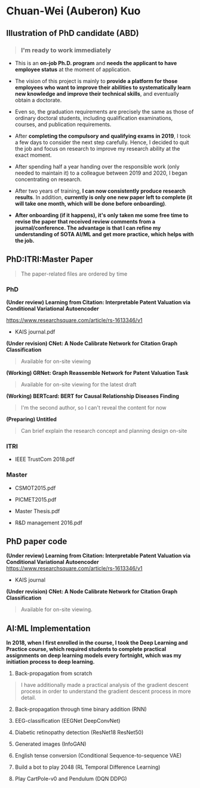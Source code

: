 # Chuan-Wei (Auberon) Kuo


## Illustration of PhD candidate (ABD)
> ### **I'm ready to work immediately**

- This is an **on-job Ph.D. program** and **needs the applicant to have employee status** at the moment of application.

- The vision of this project is mainly to **provide a platform for those employees who want to improve their abilities to systematically learn new knowledge and improve their technical skills**, and eventually obtain a doctorate.

- Even so, the graduation requirements are precisely the same as those of ordinary doctoral students, including qualification examinations, courses, and publication requirements.

- After **completing the compulsory and qualifying exams in 2019**, I took a few days to consider the next step carefully. Hence, I decided to quit the job and focus on research to improve my research ability at the exact moment. 

- After spending half a year handing over the responsible work (only needed to maintain it) to a colleague between 2019 and 2020, I began concentrating on research.

- After two years of training, **I can now consistently produce research results**. In addition, **currently is only one new paper left to complete (it will take one month, which will be done before onboarding)**.

- **After onboarding (if it happens), it's only taken me some free time to revise the paper that received review comments from a journal/conference. The advantage is that I can refine my understanding of SOTA AI/ML and get more practice, which helps with the job.**


## PhD:ITRI:Master Paper

> The paper-related files are ordered by time

### PhD

**(Under review) Learning from Citation: Interpretable Patent Valuation via Conditional Variational Autoencoder**

https://www.researchsquare.com/article/rs-1613346/v1

- KAIS journal.pdf

**(Under revision) CNet: A Node Calibrate Network for Citation Graph Classification**

> Available for on-site viewing


**(Working) GRNet: Graph Reassemble Network for Patent Valuation Task**

> Available for on-site viewing for the latest draft


**(Working) BERTcard: BERT for Causal Relationship Diseases Finding**

> I'm the second author, so I can't reveal the content for now


**(Preparing) Untitled**

> Can brief explain the research concept and planning design on-site

### ITRI

- IEEE TrustCom 2018.pdf

### Master

- CSMOT2015.pdf

- PICMET2015.pdf

- Master Thesis.pdf

- R&D management 2016.pdf


## PhD paper code

**(Under review) Learning from Citation: Interpretable Patent Valuation via Conditional Variational Autoencoder**
https://www.researchsquare.com/article/rs-1613346/v1

- KAIS journal

**(Under revision) CNet: A Node Calibrate Network for Citation Graph Classification**

> Available for on-site viewing.



## AI:ML Implementation

**In 2018, when I first enrolled in the course, I took the Deep Learning and Practice course, which required students to complete practical assignments on deep learning models every fortnight, which was my initiation process to deep learning.** 

1. Back-propagation from scratch 

> I have additionally made a practical analysis of the gradient descent process in order to understand the gradient descent process in more detail. 

2. Back-propagation through time binary addition (RNN)

3. EEG-classification (EEGNet DeepConvNet)

4. Diabetic retinopathy detection (ResNet18 ResNet50)

5. Generated images (InfoGAN)

6. English tense conversion (Conditional Sequence-to-sequence VAE)

7. Build a bot to play 2048 (RL Temporal Difference Learning)

8. Play CartPole-v0 and Pendulum (DQN DDPG)
